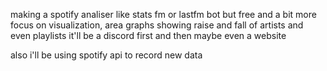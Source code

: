 making a spotify analiser like stats fm or lastfm bot but free and a bit more focus on visualization, area graphs showing raise and fall of artists and even playlists
it'll be a discord first and then maybe even a website 

also i'll be using spotify api to record new data 
